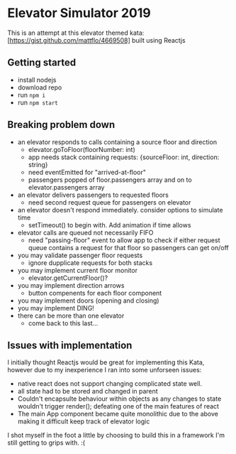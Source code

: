 # Elevator Simulator 2019

This is an attempt at this elevator themed kata: [https://gist.github.com/mattflo/4669508] built using Reactjs

## Getting started
* install nodejs
* download repo
* run `npm i`
* run `npm start`

##  Breaking problem down
* an elevator responds to calls containing a source floor and direction
    * elevator.goToFloor(floorNumber: int)
    * app needs stack containing requests: {sourceFloor: int, direction: string}
    * need eventEmitted for "arrived-at-floor"
    * passengers popped of floor.passengers array and on to elevator.passengers array
* an elevator delivers passengers to requested floors
    * need second request queue for passengers on elevator
* an elevator doesn't respond immediately. consider options to simulate time
    * setTimeout() to begin with. Add animation if time allows
* elevator calls are queued not necessarily FIFO
    * need "passing-floor" event to allow app to check if either request queue contains a request for that floor so passengers can get on/off
* you may validate passenger floor requests
    * ignore dupplicate requests for both stacks
* you may implement current floor monitor
    * elevator.getCurrentFloor()?
* you may implement direction arrows
    * button compenents for each floor component
* you may implement doors (opening and closing)
* you may implement DING!
* there can be more than one elevator
    * come back to this last...

## Issues with implementation
I initially thought Reactjs would be great for implementing this Kata, however due to my inexperience I ran into some unforseen issues:
* native react does not support changing complicated state well.
* all state had to be stored and changed in parent 
* Couldn't encapsulte behaviour within objects as any changes to state wouldn't trigger render(); defeating one of the main features of react
* The main App component became quite monolithic due to the above making it difficult keep track of elevator logic

I shot myself in the foot a little by choosing to build this in a framework I'm still getting to grips with. :(


